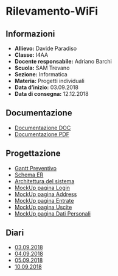 # Rilevamento-WiFi

## Informazioni
- **Allievo:**              Davide Paradiso
- **Classe:** 		        I4AA
- **Docente responsabile:** 	Adriano Barchi
- **Scuola:** 		        SAM Trevano
- **Sezione:**		        Informatica
- **Materia:**		        Progetti individuali
- **Data d’inizio:** 	    03.09.2018
- **Data di consegna:** 	    12.12.2018
    
## Documentazione
- [Documentazione DOC](Documentazione/Documentazione.doc)
- [Documentazione PDF](Documentazione/Documentazione.pdf)

## Progettazione
- [Gantt Preventivo](Analisi/GanttPreventivo.png)
- [Schema ER](Progettazione/SchemaER.png)
- [Architettura del sistema](Progettazione/SchemaDelSistema.png)
- [MockUp pagina Login](Progettazione/Login.PNG)
- [MockUp pagina Address](Progettazione/Address.PNG)
- [MockUp pagina Entrate](Progettazione/Entrate.PNG)
- [MockUp pagina Uscite](Progettazione/Uscite.PNG)
- [MockUp pagina Dati Personali](Progettazione/DatiPersonali.PNG)

## Diari
- [03.09.2018](Diari/2018_09_03_Prog1_DavideParadiso.pdf)
- [04.09.2018](Diari/2018_09_04_Prog1_DavideParadiso.pdf)
- [05.09.2018](Diari/2018_09_05_Prog1_DavideParadiso.pdf)
- [10.09.2018](Diari/2018_09_10_Prog1_DavideParadiso.pdf)